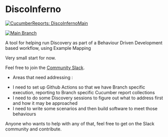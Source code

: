 # DiscoInferno

[![CucumberReports: DiscoInfernoMain](https://messages.cucumber.io/api/report-collections/c99b6157-17ed-4768-8360-3c0863d24001/badge)](https://reports.cucumber.io/report-collections/c99b6157-17ed-4768-8360-3c0863d24001)

[![Main Branch](https://github.com/dermotcanniffe/DiscoInferno/actions/workflows/main_branch.yml/badge.svg)](https://github.com/dermotcanniffe/DiscoInferno/actions/workflows/main_branch.yml)


A tool for helping run Discovery as part of a Behaviour Driven Development based workflow, using Example Mapping

Very small start for now. 

Feel free to join the [Community Slack](https://join.slack.com/t/discoinferno-group/shared_invite/zt-2p2yabmc3-ii6TGP1a4p5YBCyaPT3RwQ).

* Areas that need addressing : 
- I need to set up Github Actions so that we have Branch specific execution, reporting to Branch specific Cucumber report collections
- I need to do some Discovery sessions to figure out what to address first and how it may be approached
- I need to write some scenarios and then build software to meet those behaviours

Anyone who wants to help with any of that, feel free to get on the Slack community and contribute. 

